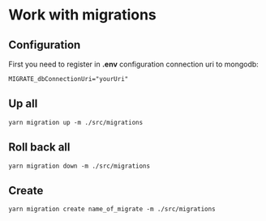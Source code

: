 # **Work with migrations**

## **Configuration**

First you need to register in **.env** configuration connection uri to mongodb:

```console
MIGRATE_dbConnectionUri="yourUri"
```

## **Up all**

```console
yarn migration up -m ./src/migrations
```

## **Roll back all**

```console
yarn migration down -m ./src/migrations
```

## **Create**

```console
yarn migration create name_of_migrate -m ./src/migrations
```
